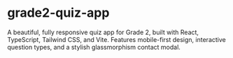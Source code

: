 # grade2-quiz-app
A beautiful, fully responsive quiz app for Grade 2, built with React, TypeScript, Tailwind CSS, and Vite. Features mobile-first design, interactive question types, and a stylish glassmorphism contact modal.
